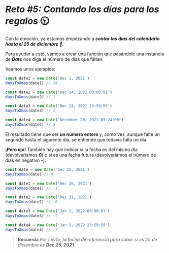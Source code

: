 # ***Reto #5:*** *Contando los días para los regalos* 🕥

Con la emoción, ya estamos empezando a ***contar los días del calendario hasta el 25 de diciembre 📆***.

Para ayudar a esto, vamos a crear una función que pasándole una instancia de ***Date*** nos diga el número de días que faltan.

Veamos unos ejemplos:

```js
const date1 = new Date('Dec 1, 2021')
daysToXmas(date1) // 24

const date2 = new Date('Dec 24, 2021 00:00:01')
daysToXmas(date2) // 1

const date3 = new Date('Dec 24, 2021 23:59:59')
daysToXmas(date3) // 1

const date4 = new Date("December 20, 2021 03:24:00")
daysToXmas(date4) // 5
```

El resultado tiene que ser **un número entero** y, como ves, aunque falte un segundo hasta el siguiente día, se entiende que todavía falta un día.

**¡Pero ojo!** También hay que indicar si la fecha es del mismo día (devolveríamos ***0***) o si es una fecha futura (devolveríamos el número de días en negativo ***-***):

```js
const date = new Date('Dec 25, 2021')
daysToXmas(date) // 0

const date1 = new Date('Dec 26, 2021')
daysToXmas(date1) // -1

const date2 = new Date('Dec 31, 2021')
daysToXmas(date2) // -6

const date3 = new Date('Jan 1, 2022 00:00:01')
daysToXmas(date3) // -7

const date4 = new Date('Jan 1, 2022 23:59:59')
daysToXmas(date4) // -7
```

> **Recuerda** *Por cierto, la fecha de referencia para saber si es 25 de diciembre es **Dec 25, 2021**.*
